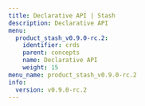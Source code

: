 ```yaml
---
title: Declarative API | Stash
description: Declarative API
menu:
  product_stash_v0.9.0-rc.2:
    identifier: crds
    parent: concepts
    name: Declarative API
    weight: 15
menu_name: product_stash_v0.9.0-rc.2
info:
  version: v0.9.0-rc.2
---
```


